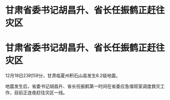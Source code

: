 # 甘肃省委书记胡昌升、省长任振鹤正赶往灾区

# 甘肃省委书记胡昌升、省长任振鹤正赶往灾区

12月18日23时59分，甘肃临夏州积石山县发生6.2级地震。

地震发生后，省委书记胡昌升、省长任振鹤第一时间在省委应急值班室调度救灾工作，目前正连夜赶往灾区一线。

